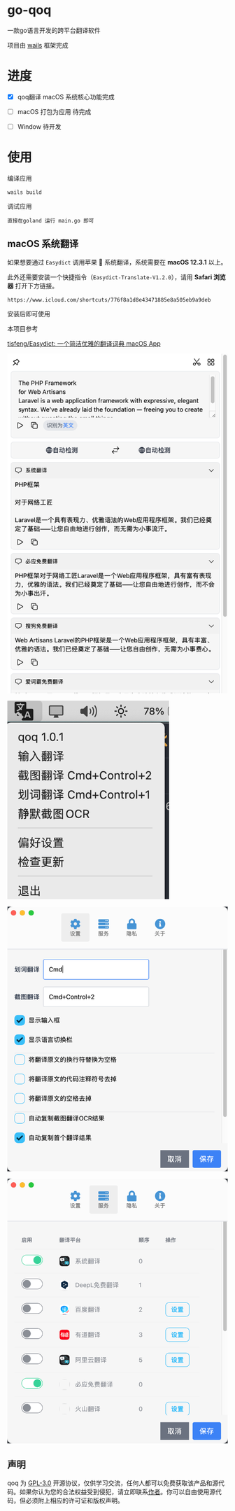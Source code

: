 # go-qoq



一款go语言开发的跨平台翻译软件

项目由 [wails](https://github.com/wailsapp/wails) 框架完成



# 进度

- [x] qoq翻译 macOS 系统核心功能完成
- [ ] macOS 打包为应用 待完成
- [ ] Window 待开发



# 使用

编译应用

```
wails build
```

调试应用

```
直接在goland 运行 main.go 即可
```



## macOS 系统翻译

如果想要通过 `Easydict` 调用苹果 🍎 系统翻译，系统需要在 **macOS 12.3.1** 以上。

此外还需要安装一个快捷指令（`Easydict-Translate-V1.2.0`），请用 **Safari 浏览器** 打开下方链接。

```
https://www.icloud.com/shortcuts/776f8a1d8e43471885e8a505eb9a9deb
```

安装后即可使用



本项目参考

[tisfeng/Easydict: 一个简洁优雅的翻译词典 macOS App](https://github.com/tisfeng/Easydict)




![3000b7271008d1da9d4a5a7f7bb4fa96](images/README/3000b7271008d1da9d4a5a7f7bb4fa96.png)

![image-20230615073735769](images/README/image-20230615073735769.png)

![image-20230615073745680](images/README/image-20230615073745680.png)



![image-20230615073755854](images/README/image-20230615073755854.png)



## 声明

qoq 为 [GPL-3.0](https://github.com/tisfeng/Easydict/blob/main/LICENSE) 开源协议，仅供学习交流，任何人都可以免费获取该产品和源代码。如果你认为您的合法权益受到侵犯，请立即联系[作者](https://github.com/duolabmeng6)。你可以自由使用源代码，但必须附上相应的许可证和版权声明。
